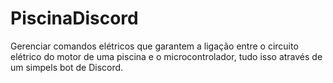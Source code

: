 # PiscinaDiscord
Gerenciar comandos elétricos que garantem a ligação entre o circuito elétrico do motor de uma piscina e o microcontrolador, tudo isso através de um simpels bot de Discord.
